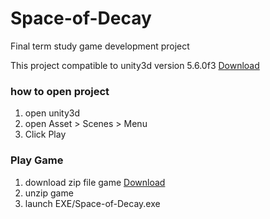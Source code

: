 # Space-of-Decay
Final term study game development project

This project compatible to unity3d version 5.6.0f3 [Download](https://unity3d.com/get-unity/download?thank-you=update&download_nid=46778&os=Win)

### how to open project
1. open unity3d
2. open Asset > Scenes > Menu
3. Click Play

### Play Game
1. download zip file game [Download](https://github.com/feedallcat/Final-Term-Project/raw/master/Final-Term-Project.zip)
2. unzip game
3. launch EXE/Space-of-Decay.exe
